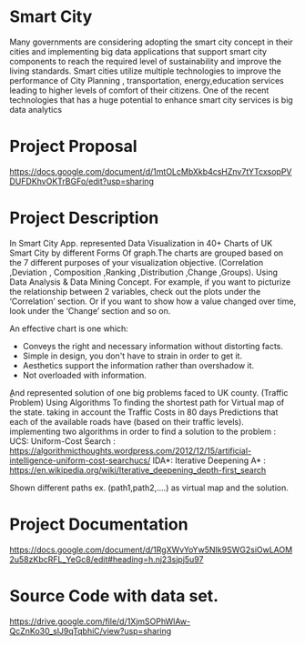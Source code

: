 # Smart City
Many governments are considering adopting the smart city concept in their cities and implementing big data applications that support smart city components to reach the required level of sustainability and improve the living standards. Smart cities utilize multiple technologies to improve the performance of City Planning , transportation, energy,education services leading to higher levels of comfort of their citizens.
One of the recent technologies that has a huge potential to enhance smart city services is big data analytics

# Project Proposal 
https://docs.google.com/document/d/1mtOLcMbXkb4csHZnv7tYTcxsopPVDUFDKhvOKTrBGFo/edit?usp=sharing

# Project Description 
 In Smart City App. represented Data Visualization in  40+ Charts of UK Smart City by different Forms Of graph.The charts are grouped based on the 7 different purposes of your visualization objective. (Correlation ,Deviation , Composition ,Ranking ,Distribution ,Change ,Groups). Using Data Analysis & Data Mining Concept.
For example, if you want to picturize the relationship between 2 variables, check out the plots under the ‘Correlation’ section. Or if you want to show how a value changed over time, look under the ‘Change’ section and so on.


An effective chart is one which:
- Conveys the right and necessary information without distorting facts.
- Simple in design, you don't  have to strain in order to get it.
- Aesthetics support the information rather than overshadow it.
- Not overloaded with information.

ِِAnd represented  solution of  one big problems faced to UK county. (Traffic Problem) Using Algorithms To  finding the shortest path for Virtual map of the state. taking in account the Traffic Costs in 80 days Predictions that each of the available roads have (based on their traffic levels). implementing two algorithms in order to find a solution to the problem :
 UCS: Uniform-Cost Search : https://algorithmicthoughts.wordpress.com/2012/12/15/artificial-intelligence-uniform-cost-searchucs/
 IDA*: Iterative Deepening A* : https://en.wikipedia.org/wiki/Iterative_deepening_depth-first_search

Shown different paths ex. (path1,path2,....) as virtual map and the solution.


# Project Documentation
https://docs.google.com/document/d/1RgXWvYoYw5NIk9SWG2siOwLAOM2u58zKbcRFL_YeGc8/edit#heading=h.nj23sjpj5u97

# Source Code with data set.
https://drive.google.com/file/d/1XjmSOPhWlAw-QcZnKo30_slJ9qTqbhiC/view?usp=sharing

